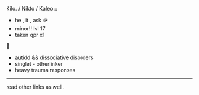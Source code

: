 Kilo. / Nikto / Kaleo ::
- he , it , ask 🪖
- minor!! lvl 17
- taken qpr x1

 🐊
- autidd && dissociative disorders
- singlet - otherlinker
- heavy trauma responses
-------

read other links as well.
<!---
RedCiviixz/RedCiviixz is a ✨ special ✨ repository because its `README.md` (this file) appears on your GitHub profile.
You can click the Preview link to take a look at your changes.
--->
